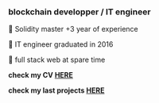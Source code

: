 ### blockchain developper / IT engineer

🥇 Solidity master +3 year of experience

🥈 IT engineer graduated in 2016

🥉 full stack web at spare time

**check my CV [HERE](https://github.com/solenemep/solenemep/blob/main/CV.pdf)**

**check my last projects [HERE](https://github.com/solenemep/solenemep/blob/main/projects.pdf)**
